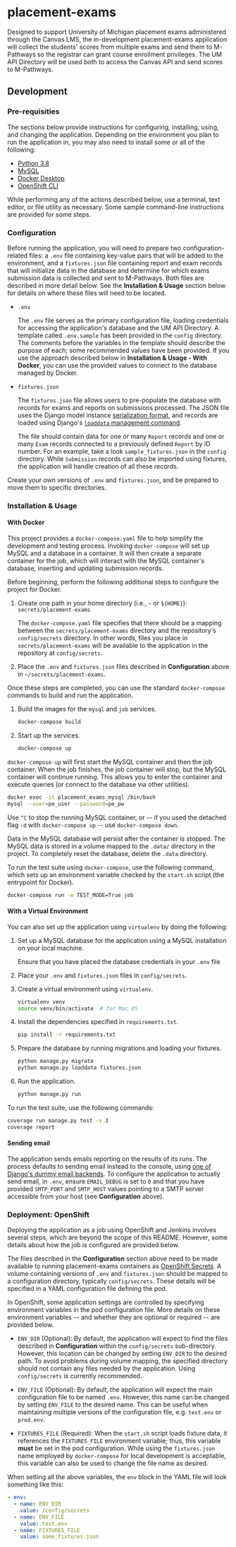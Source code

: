 # placement-exams

Designed to support University of Michigan placement exams administered through the Canvas LMS,
the in-development placement-exams application will collect the students' scores from multiple exams
and send them to M-Pathways so the registrar can grant course enrollment privileges. The UM API Directory
will be used both to access the Canvas API and send scores to M-Pathways.

## Development

### Pre-requisities

The sections below provide instructions for configuring, installing, using, and changing 
the application. Depending on the environment you plan to run the application in, you may 
also need to install some or all of the following:

*   [Python 3.8](https://docs.python.org/3/)
*   [MySQL](https://dev.mysql.com/doc/)
*   [Docker Desktop](https://www.docker.com/products/docker-desktop)
*   [OpenShift CLI](https://docs.openshift.com/enterprise/3.1/cli_reference/get_started_cli.html)

While performing any of the actions described below, use a terminal, text editor, or file
utility as necessary. Some sample command-line instructions are provided for some steps.

### Configuration

Before running the application, you will need to prepare two configuration-related files:
a `.env` file containing key-value pairs that will be added to the environment, and
a `fixtures.json` file containing report and exam records that will initialize data in the database
and determine for which exams submission data is collected and sent to M-Pathways.
Both files are described in more detail below. See the **Installation & Usage** section below for details
on where these files will need to be located.

*   `.env`

    The `.env` file serves as the primary configuration file, loading credentials for accessing
    the application's database and the UM API Directory. A template called `.env.sample` has been provided in
    the `config` directory. The comments before the variables in the template should describe the purpose of
    each; some recommended values have been provided. If you use the approach described below
    in **Installation & Usage - With Docker**, you can use the provided values to connect to the database
    managed by Docker.

*   `fixtures.json`

    The `fixtures.json` file allows users to pre-populate the database with records for exams and reports
    on submissions processed. The JSON file uses the Django model instance
    [serialization format](https://docs.djangoproject.com/en/3.0/topics/serialization/#serialization-formats-json),
    and records are loaded using Django's
    [`loaddata` management command](https://docs.djangoproject.com/en/3.0/ref/django-admin/#loaddata).

    The file should contain data for one or many `Report` records and one or many `Exam` records
    connected to a previously defined `Report` by ID number. For an example, take a look `sample_fixtures.json`
    in the `config` directory. While `Submission` records can also be imported using fixtures, the application
    will handle creation of all these records.

Create your own versions of `.env` and `fixtures.json`, and be prepared to move them to specific directories.

### Installation & Usage

#### With Docker

This project provides a `docker-compose.yaml` file to help simplify the development and testing process. 
Invoking `docker-compose` will set up MySQL and a database in a container. 
It will then create a separate container for the job, which will interact with the MySQL container's database,
inserting and updating submission records.

Before beginning, perform the following additional steps to configure the project for Docker.

1.  Create one path in your home directory (i.e., `~` or `${HOME}`): `secrets/placement-exams`

    The `docker-compose.yaml` file specifies that there should be a mapping between 
    the `secrets/placement-exams` directory and the repository's `config/secrets` directory.
    In other words, files you place in `secrets/placement-exams` will be available to the application
    in the repository at `config/secrets`.

2.  Place the `.env` and `fixtures.json` files described in **Configuration** above in `~/secrets/placement-exams`.

Once these steps are completed, you can use the standard `docker-compose` commands to build and run the application.

1.  Build the images for the `mysql` and `job` services.

    ```sh
    docker-compose build
    ```

2.  Start up the services.

    ```sh
    docker-compose up
    ```

`docker-compose-up` will first start the MySQL container and then the job container. 
When the job finishes, the job container will stop, but the MySQL container will continue running.
This allows you to enter the container and execute queries (or connect to the database via other utilities).

```sh
docker exec -it placement_exams_mysql /bin/bash
mysql --user=pe_user --password=pe_pw
```

Use `^C` to stop the running MySQL container,
or -- if you used the detached flag `-d` with `docker-compose up` -- use `docker-compose down`.

Data in the MySQL database will persist after the container is stopped.
The MySQL data is stored in a volume mapped to the `.data/` directory in the project.
To completely reset the database, delete the `.data` directory.

To run the test suite using `docker-compose`, use the following command, which sets up an environment variable
checked by the `start.sh` script (the entrypoint for Docker).

```sh
docker-compose run -e TEST_MODE=True job
```

#### With a Virtual Environment

You can also set up the application using `virtualenv` by doing the following:

1.  Set up a MySQL database for the application using a MySQL installation on your local machine.
   
    Ensure that you have placed the database credentials in your `.env` file

2.  Place your `.env` and `fixtures.json` files in `config/secrets`.

3.  Create a virtual environment using `virtualenv`.

    ```sh
    virtualenv venv
    source venv/bin/activate  # for Mac OS
    ```

4.  Install the dependencies specified in `requirements.txt`.

    ```sh
    pip install -r requirements.txt
    ```

5. Prepare the database by running migrations and loading your fixtures.

    ```sh
    python manage.py migrate
    python manage.py loaddata fixtures.json
    ```

6. Run the application.

    ```sh
    python manage.py run
    ```

To run the test suite, use the following commands:

```sh
coverage run manage.py test -v 3
coverage report
```

#### Sending email

The application sends emails reporting on the results of its runs. The process defaults to sending email
instead to the console, using
[one of Django's dummy email backends](https://docs.djangoproject.com/en/3.0/topics/email/#console-backend).
To configure the application to actually send email, in `.env`, ensure `EMAIL_DEBUG` is set to `0` and that
you have provided `SMTP_PORT` and `SMTP_HOST` values pointing to a SMTP server accessible from your host
(see **Configuration** above).

### Deployment: OpenShift

Deploying the application as a job using OpenShift and Jenkins involves several steps, which are beyond the scope of
this README. However, some details about how the job is configured are provided below.

The files described in the **Configuration** section above need to be made available to running placement-exams
containers as [OpenShift Secrets](https://docs.openshift.com/container-platform/3.7/dev_guide/secrets.html).
A volume containing versions of `.env` and `fixtures.json` should be mapped to a configuration directory,
typically `config/secrets`. These details will be specified in a YAML configuration file defining the pod. 

In OpenShift, some application settings are controlled by specifying environment variables in the pod
configuration file. More details on these environment variables -- and whether they are optional or required --
are provided below.

*   `ENV_DIR` (Optional): By default, the application will expect to find the files described in **Configuration**
    within the `config/secrets` sub-directory. However, this location can be changed by setting `ENV_DIR` to the
    desired path. To avoid problems during volume mapping, the specified directory should not contain any files
    needed by the application. Using `config/secrets` is currently recommended.

*   `ENV_FILE` (Optional): By default, the application will expect the main configuration file to be named `.env`.
    However, this name can be changed by setting `ENV_FILE` to the desired name. This can be useful when maintaining
    multiple versions of the configuration file, e.g. `test.env` or `prod.env`.

*   `FIXTURES_FILE` (Required): When the `start.sh` script loads fixture data, it references the `FIXTURES_FILE`
    environment variable; thus, this variable **must** be set in the pod configuration. While using the
    `fixtures.json` name employed by `docker-compose` for local development is acceptable, this variable can
    also be used to change the file name as desired.

When setting all the above variables, the `env` block in the YAML file will look something like this:

```yaml
- env:
  - name: ENV_DIR
    value: /config/secrets
  - name: ENV_FILE
    value: test.env
  - name: FIXTURES_FILE
    value: some_fixtures.json
```
